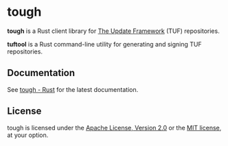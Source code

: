 # tough

**tough** is a Rust client library for [The Update Framework](https://theupdateframework.github.io/) (TUF) repositories.

**tuftool** is a Rust command-line utility for generating and signing TUF repositories.

## Documentation
See [tough - Rust](https://docs.rs/tough/) for the latest documentation.


## License

tough is licensed under the [Apache License, Version 2.0](LICENSE-APACHE) or the [MIT license](LICENSE-MIT), at your option.
